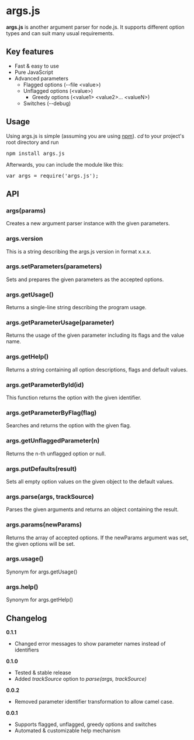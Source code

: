 
args.js
=======

**args.js** is another argument parser for
node.js. It supports different option types
and can suit many usual requirements.


Key features
------------
- Fast &amp; easy to use
- Pure JavaScript
- Advanced parameters
  - Flagged options (--file &lt;value&gt;)
  - Unflagged options (&lt;value&gt;)
    - Greedy options (&lt;value1&gt; &lt;value2&gt;... &lt;valueN&gt;)
  - Switches (--debug)


Usage
-----

Using args.js is simple (assuming you are using
<a href="http://npmjs.org">npm</a>). *cd* to your
project's root directory and run
<pre>npm install args.js</pre>
Afterwards, you can include the module like this:
<pre>var args = require('args.js');</pre>

API
---

### args(params)
Creates a new argument parser instance with the given parameters.

### args.version
This is a string describing the args.js version in format x.x.x.

### args.setParameters(parameters)
Sets and prepares the given parameters as the accepted options.

### args.getUsage()
Returns a single-line string describing the program usage.

### args.getParameterUsage(parameter)
Returns the usage of the given parameter including its flags and the value name.

### args.getHelp()
Returns a string containing all option descriptions, flags and default values.

### args.getParameterById(id)
This function returns the option with the given identifier.

### args.getParameterByFlag(flag)
Searches and returns the option with the given flag.

### args.getUnflaggedParameter(n)
Returns the n-th unflagged option or null.

### args.putDefaults(result)
Sets all empty option values on the given object to the default values.

### args.parse(args, trackSource)
Parses the given arguments and returns an object containing the result.

### args.params(newParams)
Returns the array of accepted options. If the newParams argument was set, the given options will be set.

### args.usage()
Synonym for args.getUsage()

### args.help()
Synonym for args.getHelp()


Changelog
---------

**0.1.1**
 - Changed error messages to show parameter names instead of identifiers

**0.1.0**
 - Tested &amp; stable release
 - Added *trackSource* option to *parse(args, trackSource)*

**0.0.2**
 - Removed parameter identifier transformation to allow camel case.

**0.0.1**
 - Supports flagged, unflagged, greedy options and switches
 - Automated &amp; customizable help mechanism

